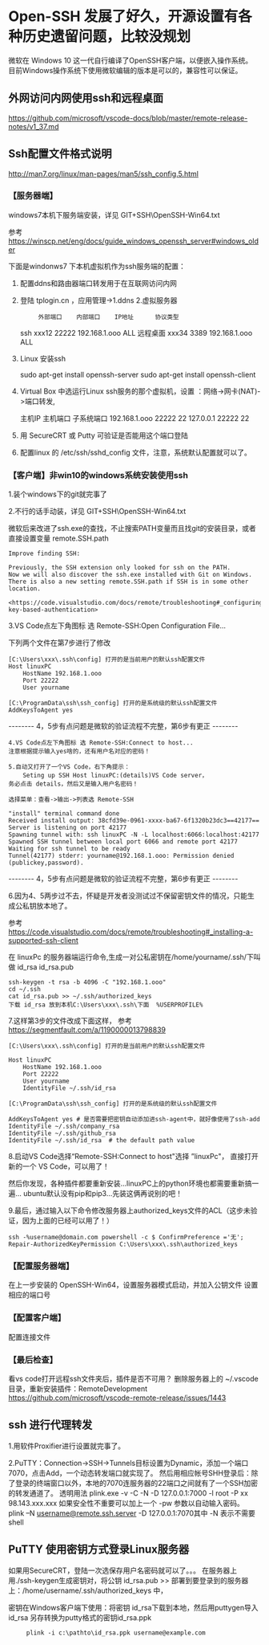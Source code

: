 # Open-SSH 发展了好久，开源设置有各种历史遗留问题，比较没规划

微软在 Windows 10 这一代自行编译了OpenSSH客户端，以便嵌入操作系统。
目前Windows操作系统下使用微软编辑的版本是可以的，兼容性可以保证。

## 外网访问内网使用ssh和远程桌面

<https://github.com/microsoft/vscode-docs/blob/master/remote-release-notes/v1_37.md>

## Ssh配置文件格式说明

<http://man7.org/linux/man-pages/man5/ssh_config.5.html>

### 【服务器端】

windows7本机下服务端安装，详见 GIT+SSH\OpenSSH-Win64.txt

参考 <https://winscp.net/eng/docs/guide_windows_openssh_server#windows_older>

下面是windonws7 下本机虚拟机作为ssh服务端的配置：

1. 配置ddns和路由器端口转发用于在互联网访问内网

2. 登陆 tplogin.cn ，应用管理->1.ddns 2.虚拟服务器

            外部端口    内部端口    IP地址      协议类型
   ssh      xxx12    22222    192.168.1.ooo    ALL
   远程桌面   xxx34    3389    192.168.1.ooo    ALL

3. Linux 安装ssh

    sudo apt-get install openssh-server
    sudo apt-get install openssh-client

4. Virtual Box 中选运行Linux ssh服务的那个虚拟机，设置 ：网络->网卡(NAT)->端口转发,

    主机IP        主机端口    子系统端口
    192.168.1.ooo   22222       22
    127.0.0.1       22222       22

5. 用 SecureCRT 或 Putty 可验证是否能用这个端口登陆

6. 配置linux 的 /etc/ssh/sshd_config 文件，注意，系统默认配置就可以了。

### 【客户端】非win10的windows系统安装使用ssh

1.装个windows下的git就完事了

2.不行的话手动装，详见 GIT+SSH\OpenSSH-Win64.txt

微软后来改进了ssh.exe的查找，不止搜索PATH变量而且找git的安装目录，或者直接设置变量 remote.SSH.path

    Improve finding SSH:

    Previously, the SSH extension only looked for ssh on the PATH.
    Now we will also discover the ssh.exe installed with Git on Windows.
    There is also a new setting remote.SSH.path if SSH is in some other location.

    <https://code.visualstudio.com/docs/remote/troubleshooting#_configuring-key-based-authentication>

3.VS Code点左下角图标 选 Remote-SSH:Open Configuration File...

下列两个文件在第7步进行了修改

    [C:\Users\xxx\.ssh\config] 打开的是当前用户的默认ssh配置文件
    Host linuxPC
        HostName 192.168.1.ooo
        Port 22222
        User yourname

    [C:\ProgramData\ssh\ssh_config] 打开的是系统级的默认ssh配置文件
    AddKeysToAgent yes

-------- 4，5步有点问题是微软的验证流程不完整，第6步有更正 --------

    4.VS Code点左下角图标 选 Remote-SSH:Connect to host...
    注意根据提示输入yes啥的，还有用户名对应的密码！

    5.自动又打开了一个VS Code，右下角提示：
        Seting up SSH Host linuxPC:(details)VS Code server，
    务必点击 details，然后又是输入用户名密码！

    选择菜单：查看->输出->列表选 Remote-SSH

    "install" terminal command done
    Received install output: 38cfd39e-0961-xxxx-ba67-6f1320b23dc3==42177==
    Server is listening on port 42177
    Spawning tunnel with: ssh linuxPC -N -L localhost:6066:localhost:42177
    Spawned SSH tunnel between local port 6066 and remote port 42177
    Waiting for ssh tunnel to be ready
    Tunnel(42177) stderr: yourname@192.168.1.ooo: Permission denied (publickey,password).

-------- 4，5步有点问题是微软的验证流程不完整，第6步有更正 --------

6.因为4、5两步过不去，怀疑是开发者没测试过不保留密钥文件的情况，只能生成公私钥放本地了。

参考 <https://code.visualstudio.com/docs/remote/troubleshooting#_installing-a-supported-ssh-client>

在 linuxPc 的服务器端运行命令,生成一对公私密钥在/home/yourname/.ssh/下叫做 id_rsa id_rsa.pub

    ssh-keygen -t rsa -b 4096 -C "192.168.1.ooo"
    cd ~/.ssh
    cat id_rsa.pub >> ~/.ssh/authorized_keys
    下载 id_rsa 放到本机C:\Users\xxx\.ssh\下面  %USERPROFILE%

7.这样第3步的文件改成下面这样，
参考 <https://segmentfault.com/a/1190000013798839>

    [C:\Users\xxx\.ssh\config] 打开的是当前用户的默认ssh配置文件

    Host linuxPC
        HostName 192.168.1.ooo
        Port 22222
        User yourname
        IdentityFile ~/.ssh/id_rsa

    [C:\ProgramData\ssh\ssh_config] 打开的是系统级的默认ssh配置文件

    AddKeysToAgent yes # 是否需要把密钥自动添加进ssh-agent中，就好像使用了ssh-add
    IdentityFile ~/.ssh/company_rsa
    IdentityFile ~/.ssh/github_rsa
    IdentityFile ~/.ssh/id_rsa  # the default path value

8.启动VS Code选择“Remote-SSH:Connect to host"选择 ”linuxPc"，
直接打开新的一个 VS Code，可以用了！

然后你发现，各种插件都要重新安装...linuxPC上的python环境也都需要重新搞一遍...
ubuntu默认没有pip和pip3...先装这俩再说别的吧！

9.最后，通过输入以下命令修改服务器上authorized_keys文件的ACL（这步未验证，因为上面的已经可以用了！）

    ssh -%username@domain.com powershell -c $ ConfirmPreference ='无'; Repair-AuthorizedKeyPermission C:\Users\xxx\.ssh\authorized_keys

### 【配置服务器端】

在上一步安装的 OpenSSH-Win64，设置服务器模式启动，并加入公钥文件
设置相应的端口号

### 【配置客户端】

配置连接文件

### 【最后检查】

看vs code打开远程ssh文件夹后，插件是否不可用？
删除服务器上的 ~/.vscode目录，重新安装插件：RemoteDevelopment
<https://github.com/microsoft/vscode-remote-release/issues/1443>

## ssh 进行代理转发

1.用软件Proxifier进行设置就完事了。

2.PuTTY：Connection->SSH->Tunnels目标设置为Dynamic，添加一个端口7070，点击Add，一个动态转发端口就实现了。
然后用相应帐号SHH登录后：除了登录的终端窗口以外，本地的7070连服务器的22端口之间就有了一个SSH加密的转发通道了。
透明用法 plink.exe -v -C -N -D 127.0.0.1:7000 -l root -P xx 98.143.xxx.xxx 如果安全性不重要可以加上一个 -pw 参数以自动输入密码。
         plink –N username@remote.ssh.server -D 127.0.0.1:7070其中 -N 表示不需要shell

## PuTTY 使用密钥方式登录Linux服务器

如果用SecureCRT，登陆一次选保存用户名密码就可以了。。。
在服务器上用./ssh-keygen生成密钥对，将公钥 id_rsa.pub >> 部署到要登录到的服务器上：/home/username/.ssh/authorized_keys 中，

密钥在Windows客户端下使用：将密钥 id_rsa下载到本地，然后用puttygen导入id_rsa 另存转换为putty格式的密钥id_rsa.ppk

         plink -i c:\pathto\id_rsa.ppk username@example.com
